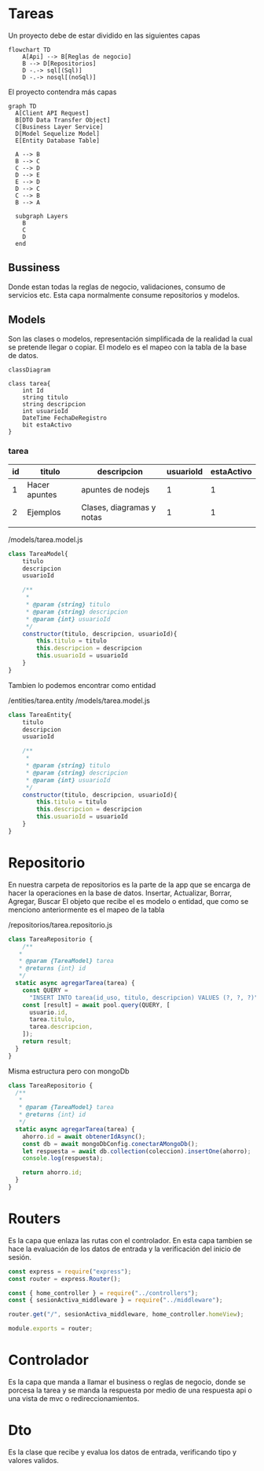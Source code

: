 # Tareas

Un proyecto debe de estar dividido en las siguientes capas
```mermaid
flowchart TD
    A[Api] --> B[Reglas de negocio]    
    B --> D[Repositorios]
    D -.-> sql[(Sql)]
    D -.-> nosql[(noSql)]
```    
El proyecto contendra más capas 
```mermaid
graph TD
  A[Client API Request]
  B[DTO Data Transfer Object]
  C[Business Layer Service]
  D[Model Sequelize Model]
  E[Entity Database Table]

  A --> B
  B --> C
  C --> D
  D --> E
  E --> D
  D --> C
  C --> B
  B --> A

  subgraph Layers
    B
    C
    D
  end
```

## Bussiness 
Donde estan todas la reglas de negocio, validaciones, consumo de servicios etc. Esta capa normalmente consume repositorios y modelos.

## Models
Son las clases o modelos, representación simplificada de la realidad la cual se pretende llegar o copiar.
El modelo es el mapeo con la tabla de la base de datos.

```mermaid
classDiagram

class tarea{
    int Id
    string titulo
    string descripcion
    int usuarioId
    DateTime FechaDeRegistro
    bit estaActivo
}
```

###  tarea
| id  | titulo   | descripcion  | usuarioId   |estaActivo   |
|---|---|---|---|---|
|  1 | Hacer apuntes  | apuntes de nodejs  | 1  | 1  |
|  2 | Ejemplos  | Clases, diagramas y notas  | 1  | 1  |
|   |   |   |   |   |

/models/tarea.model.js
```js
class TareaModel{
    titulo
    descripcion
    usuarioId

    /**
     * 
     * @param {string} titulo 
     * @param {string} descripcion 
     * @param {int} usuarioId 
     */
    constructor(titulo, descripcion, usuarioId){
        this.titulo = titulo
        this.descripcion = descripcion
        this.usuarioId = usuarioId
    }
}
```

Tambien lo podemos encontrar como entidad

/entities/tarea.entity
/models/tarea.model.js
```js
class TareaEntity{
    titulo
    descripcion
    usuarioId

    /**
     * 
     * @param {string} titulo 
     * @param {string} descripcion 
     * @param {int} usuarioId 
     */
    constructor(titulo, descripcion, usuarioId){
        this.titulo = titulo
        this.descripcion = descripcion
        this.usuarioId = usuarioId
    }
}
```

# Repositorio
En nuestra carpeta de repositorios es la parte de la  app que se encarga de hacer la operaciones en la base de datos. 
Insertar, Actualizar, Borrar, Agregar, Buscar
El objeto que recibe el es modelo o entidad, que como se menciono anteriormente es el mapeo de la tabla

/repositorios/tarea.repositorio.js

```js
class TareaRepositorio {
    /**
   * 
   * @param {TareaModel} tarea    
   * @returns {int} id
   */
  static async agregarTarea(tarea) {
    const QUERY =
      "INSERT INTO tarea(id_uso, titulo, descripcion) VALUES (?, ?, ?)";
    const [result] = await pool.query(QUERY, [
      usuario.id,
      tarea.titulo,
      tarea.descripcion,
    ]);
    return result;
  }
}
```

Misma estructura pero con mongoDb
```js
class TareaRepositorio {
  /**
   *
   * @param {TareaModel} tarea
   * @returns {int} id
   */
  static async agregarTarea(tarea) {
    ahorro.id = await obtenerIdAsync();
    const db = await mongoDbConfig.conectarAMongoDb();
    let respuesta = await db.collection(coleccion).insertOne(ahorro);
    console.log(respuesta);

    return ahorro.id;
  }
}
```

# Routers
Es la capa que enlaza las rutas con el controlador.
En esta capa tambien se hace la evaluación de los datos de entrada y la verificación del inicio de sesión.

```js
const express = require("express");
const router = express.Router();

const { home_controller } = require("../controllers");
const { sesionActiva_middleware } = require("../middleware");

router.get("/", sesionActiva_middleware, home_controller.homeView);

module.exports = router;
```

# Controlador
Es la capa que manda a llamar el business o reglas de negocio, donde se porcesa la tarea y se manda la respuesta por medio de una respuesta api o una vista de mvc o redireccionamientos.

# Dto 
Es la clase que recibe y evalua los datos de entrada, verificando tipo y valores validos.